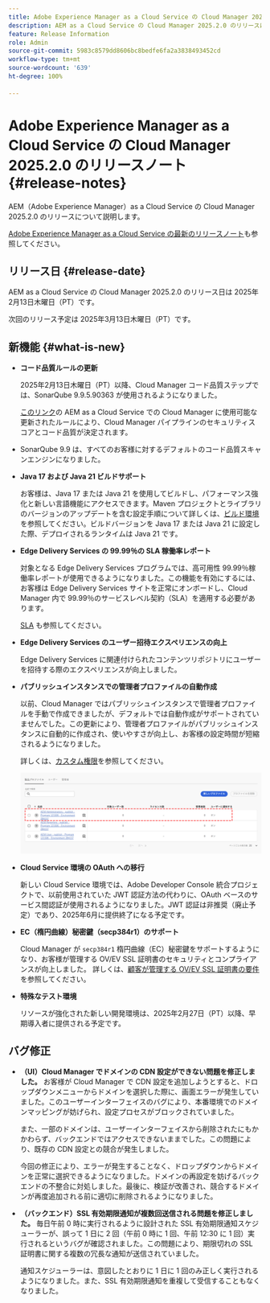 ```yaml
---
title: Adobe Experience Manager as a Cloud Service の Cloud Manager 2025.2.0 のリリースノート
description: AEM as a Cloud Service の Cloud Manager 2025.2.0 のリリースについて説明します。
feature: Release Information
role: Admin
source-git-commit: 5983c8579dd8606bc8bedfe6fa2a3838493452cd
workflow-type: tm+mt
source-wordcount: '639'
ht-degree: 100%

---
```


# Adobe Experience Manager as a Cloud Service の Cloud Manager 2025.2.0 のリリースノート {#release-notes}

<!-- https://wiki.corp.adobe.com/pages/viewpage.action?pageId=3389843928 -->

AEM（Adobe Experience Manager）as a Cloud Service の Cloud Manager 2025.2.0 のリリースについて説明します。


[Adobe Experience Manager as a Cloud Service の最新のリリースノート](/help/release-notes/release-notes-cloud/release-notes-current.md)も参照してください。

## リリース日 {#release-date}

AEM as a Cloud Service の Cloud Manager 2025.2.0 のリリース日は 2025年2月13日木曜日（PT）です。

次回のリリース予定は 2025年3月13日木曜日（PT）です。

## 新機能 {#what-is-new}

* **コード品質ルールの更新**

  2025年2月13日木曜日（PT）以降、Cloud Manager コード品質ステップでは、SonarQube 9.9.5.90363 が使用されるようになりました。

  [このリンク](/help/implementing/cloud-manager/code-quality-testing.md#understanding-code-quality-rules)の AEM as a Cloud Service での Cloud Manager に使用可能な更新されたルールにより、Cloud Manager パイプラインのセキュリティスコアとコード品質が決定されます。

* SonarQube 9.9 は、すべてのお客様に対するデフォルトのコード品質スキャンエンジンになりました。

* **Java 17 および Java 21 ビルドサポート**

  お客様は、Java 17 または Java 21 を使用してビルドし、パフォーマンス強化と新しい言語機能にアクセスできます。Maven プロジェクトとライブラリのバージョンのアップデートを含む設定手順について詳しくは、[ビルド環境](/help/implementing/cloud-manager/getting-access-to-aem-in-cloud/build-environment-details.md)を参照してください。ビルドバージョンを Java 17 または Java 21 に設定した際、デプロイされるランタイムは Java 21 です。

* **Edge Delivery Services の 99.99％の SLA 稼働率レポート**

  対象となる Edge Delivery Services プログラムでは、高可用性 99.99％稼働率レポートが使用できるようになりました。この機能を有効にするには、お客様は Edge Delivery Services サイトを正常にオンボードし、Cloud Manager 内で 99.99％のサービスレベル契約（SLA）を適用する必要があります。

  [SLA](/help/implementing/cloud-manager/getting-access-to-aem-in-cloud/creating-production-programs.md#sla) も参照してください。

* **Edge Delivery Services のユーザー招待エクスペリエンスの向上**

  Edge Delivery Services に関連付けられたコンテンツリポジトリにユーザーを招待する際のエクスペリエンスが向上しました。<!-- CMGR-65331 -->

* **パブリッシュインスタンスでの管理者プロファイルの自動作成**

  以前、Cloud Manager ではパブリッシュインスタンスで管理者プロファイルを手動で作成できましたが、デフォルトでは自動作成がサポートされていませんでした。この更新により、管理者プロファイルがパブリッシュインスタンスに自動的に作成され、使いやすさが向上し、お客様の設定時間が短縮されるようになりました。

  詳しくは、[カスタム権限](/help/implementing/cloud-manager/custom-permissions.md)を参照してください。

  ![パイプラインアクティビティフィルタリング](/help/implementing/cloud-manager/release-notes/assets/product-profiles.png)

* **Cloud Service 環境の OAuth への移行**

  新しい Cloud Service 環境では、Adobe Developer Console 統合プロジェクトで、以前使用されていた JWT 認証方法の代わりに、OAuth ベースのサービス間認証が使用されるようになりました。JWT 認証は非推奨（廃止予定）であり、2025年6月に提供終了になる予定です。

* **EC（楕円曲線）秘密鍵（secp384r1）のサポート**

  Cloud Manager が `secp384r1` 楕円曲線（EC）秘密鍵をサポートするようになり、お客様が管理する OV/EV SSL 証明書のセキュリティとコンプライアンスが向上しました。
詳しくは、[顧客が管理する OV/EV SSL 証明書の要件](/help/implementing/cloud-manager/managing-ssl-certifications/introduction-to-ssl-certificates.md#requirements)を参照してください。<!-- CMGR-63636 -->

* **特殊なテスト環境**

  リソースが強化された新しい開発環境は、2025年2月27日（PT）以降、早期導入者に提供される予定です。


<!--
## Early adoption program {#early-adoption}

Be a part of Cloud Manager's early adoption program and have a chance to test upcoming features. -->


## バグ修正

* **（UI）Cloud Manager でドメインの CDN 設定ができない問題を修正しました。**
お客様が Cloud Manager で CDN 設定を追加しようとすると、ドロップダウンメニューからドメインを選択した際に、画面エラーが発生していました。このユーザーインターフェイスのバグにより、本番環境でのドメインマッピングが妨げられ、設定プロセスがブロックされていました。

  また、一部のドメインは、ユーザーインターフェイスから削除されたにもかかわらず、バックエンドではアクセスできないままでした。この問題により、既存の CDN 設定との競合が発生しました。

  今回の修正により、エラーが発生することなく、ドロップダウンからドメインを正常に選択できるようになりました。ドメインの再設定を妨げるバックエンドの不整合に対処しました。最後に、検証が改善され、競合するドメインが再度追加される前に適切に削除されるようになりました。<!-- CMGR-64888 -->
* **（バックエンド）SSL 有効期限通知が複数回送信される問題を修正しました。**
毎日午前 0 時に実行されるように設計された SSL 有効期限通知スケジューラーが、誤って 1 日に 2 回（午前 0 時に 1 回、午前 12:30 に 1 回）実行されるというバグが確認されました。この問題により、期限切れの SSL 証明書に関する複数の冗長な通知が送信されていました。

  通知スケジューラーは、意図したとおりに 1 日に 1 回のみ正しく実行されるようになりました。また、SSL 有効期限通知を重複して受信することもなくなりました。<!-- CMGR-64748 -->




<!-- ## Known issues {#known-issues} -->
